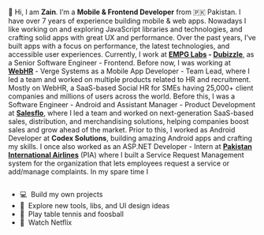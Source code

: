 ```sh

```

👋 Hi, I am **Zain**. I’m a **Mobile & Frontend Developer** from 🇵🇰 Pakistan. I have over 7 years of experience building mobile & web apps. Nowadays I like working on and exploring JavaScript libraries and technologies, and crafting solid apps with great UX and performance.
Over the past years, I’ve built apps with a focus on performance, the latest technologies, and accessible user experiences.
Currently, I work at **[EMPG Labs](https://www.empglabs.com/) - [Dubizzle](https://dubizzle.com)**, as a Senior Software Engineer - Frontend.
Before now, I was working at **[WebHR](https://web.hr)** - Verge Systems as a Mobile App Developer - Team Lead, where I led a team and worked on multiple products related to HR and recruitment. Mostly on WebHR, a SaaS-based Social HR for SMEs having 25,000+ client companies and millions of users across the world.
Before this, I was a Software Engineer - Android and Assistant Manager - Product Development at **[Salesflo](https://salesflo.com/)**, where I led a team and worked on next-generation SaaS-based sales, distribution, and merchandising solutions, helping companies boost sales and grow ahead of the market.
Prior to this, I worked as Android Developer at **Codex Solutions**, building amazing Android apps and crafting my skills.
I once also worked as an ASP.NET Developer - Intern at **[Pakistan International Airlines](https://www.piac.com.pk/)** (PIA) where I built a Service Request Management system for the organization that lets employees request a service or add/manage complaints.
In my spare time I

```sh

```

- 💻  Build my own projects
- 🔎  Explore new tools, libs, and UI design ideas
- 🏓  Play table tennis and foosball
- 🍿  Watch Netflix

```sh

```

